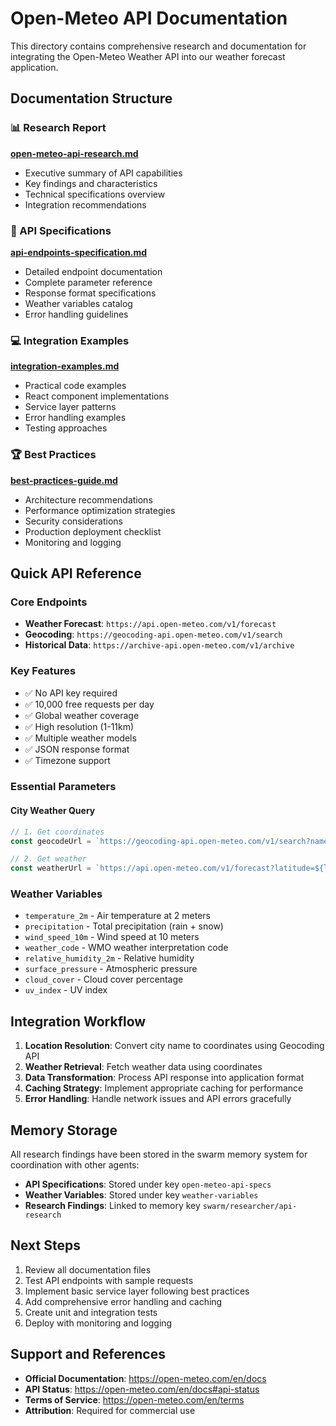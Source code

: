 # Open-Meteo API Documentation

This directory contains comprehensive research and documentation for integrating the Open-Meteo Weather API into our weather forecast application.

## Documentation Structure

### 📊 Research Report
**[open-meteo-api-research.md](./open-meteo-api-research.md)**
- Executive summary of API capabilities
- Key findings and characteristics
- Technical specifications overview
- Integration recommendations

### 🔧 API Specifications
**[api-endpoints-specification.md](./api-endpoints-specification.md)**
- Detailed endpoint documentation
- Complete parameter reference
- Response format specifications
- Weather variables catalog
- Error handling guidelines

### 💻 Integration Examples
**[integration-examples.md](./integration-examples.md)**
- Practical code examples
- React component implementations
- Service layer patterns
- Error handling examples
- Testing approaches

### 🏆 Best Practices
**[best-practices-guide.md](./best-practices-guide.md)**
- Architecture recommendations
- Performance optimization strategies
- Security considerations
- Production deployment checklist
- Monitoring and logging

## Quick API Reference

### Core Endpoints
- **Weather Forecast**: `https://api.open-meteo.com/v1/forecast`
- **Geocoding**: `https://geocoding-api.open-meteo.com/v1/search`
- **Historical Data**: `https://archive-api.open-meteo.com/v1/archive`

### Key Features
- ✅ No API key required
- ✅ 10,000 free requests per day
- ✅ Global weather coverage
- ✅ High resolution (1-11km)
- ✅ Multiple weather models
- ✅ JSON response format
- ✅ Timezone support

### Essential Parameters

#### City Weather Query
```javascript
// 1. Get coordinates
const geocodeUrl = `https://geocoding-api.open-meteo.com/v1/search?name=${city}&count=1&format=json`;

// 2. Get weather
const weatherUrl = `https://api.open-meteo.com/v1/forecast?latitude=${lat}&longitude=${lon}&current_weather=true&hourly=temperature_2m,precipitation,weather_code&daily=temperature_2m_max,temperature_2m_min&timezone=auto`;
```

### Weather Variables
- `temperature_2m` - Air temperature at 2 meters
- `precipitation` - Total precipitation (rain + snow)
- `wind_speed_10m` - Wind speed at 10 meters
- `weather_code` - WMO weather interpretation code
- `relative_humidity_2m` - Relative humidity
- `surface_pressure` - Atmospheric pressure
- `cloud_cover` - Cloud cover percentage
- `uv_index` - UV index

## Integration Workflow

1. **Location Resolution**: Convert city name to coordinates using Geocoding API
2. **Weather Retrieval**: Fetch weather data using coordinates
3. **Data Transformation**: Process API response into application format
4. **Caching Strategy**: Implement appropriate caching for performance
5. **Error Handling**: Handle network issues and API errors gracefully

## Memory Storage

All research findings have been stored in the swarm memory system for coordination with other agents:

- **API Specifications**: Stored under key `open-meteo-api-specs`
- **Weather Variables**: Stored under key `weather-variables`
- **Research Findings**: Linked to memory key `swarm/researcher/api-research`

## Next Steps

1. Review all documentation files
2. Test API endpoints with sample requests
3. Implement basic service layer following best practices
4. Add comprehensive error handling and caching
5. Create unit and integration tests
6. Deploy with monitoring and logging

## Support and References

- **Official Documentation**: https://open-meteo.com/en/docs
- **API Status**: https://open-meteo.com/en/docs#api-status
- **Terms of Service**: https://open-meteo.com/en/terms
- **Attribution**: Required for commercial use